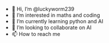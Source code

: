 - 👋 Hi, I’m @luckyworm239
- 👀 I’m interested in maths and coding
- 🌱 I’m currently learning python and AI
- 💞️ I’m looking to collaborate on AI
- 📫 How to reach me 

<!---
luckyworm239/luckyworm239 is a ✨ special ✨ repository because its `README.md` (this file) appears on your GitHub profile.
You can click the Preview link to take a look at your changes.
--->
